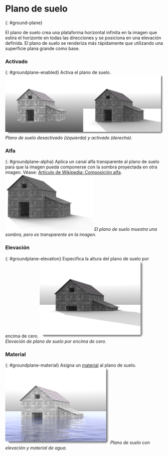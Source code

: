 ---
---

# Plano de suelo
{: #ground-plane}

El plano de suelo crea una plataforma horizontal infinita en la imagen que estira el horizonte en todas las direcciones y se posiciona en una elevación definida. El plano de suelo se renderiza más rápidamente que utilizando una superficie plana grande como base.

### Activado
{: #groundplane-enabled}
Activa el plano de suelo.
![images/groundplane-002a.png](images/groundplane-002a.png)
*Plano de suelo desactivado (izquierda) y activado (derecha).*

### Alfa
{: #groundplane-alpha}
Aplica un canal alfa transparente al plano de suelo para que la imagen pueda componerse con la sombra proyectada en otra imagen. Véase: [Artículo de Wikipedia: Composición alfa](http://es.wikipedia.org/wiki/Composición_alfa).
![images/groundplane-004a.png](images/groundplane-004a.png)
 *El plano de suelo muestra una sombra, pero es transparente en la imagen.*

### Elevación
{: #groundplane-elevation}
Especifica la altura del plano de suelo por encima de cero.
![images/groundplane-005a.png](images/groundplane-005a.png)
*Elevación de plano de suelo por encima de cero.*

### Material
{: #groundplane-material}
Asigna un [material](simple-material-properties.html) al plano de suelo.
![images/groundplane-003a.png](images/groundplane-003a.png)
*Plano de suelo con elevación y material de agua.*